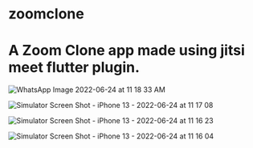 # zoomclone

# A Zoom Clone app made using jitsi meet flutter plugin.

![WhatsApp Image 2022-06-24 at 11 18 33 AM](https://user-images.githubusercontent.com/75080491/175472983-433cd8ac-684b-4725-a396-5adb5e31190d.jpeg)


![Simulator Screen Shot - iPhone 13 - 2022-06-24 at 11 17 08](https://user-images.githubusercontent.com/75080491/175473019-2c148251-2e5a-4e83-a3d8-4f42698bcb8f.png)


![Simulator Screen Shot - iPhone 13 - 2022-06-24 at 11 16 23](https://user-images.githubusercontent.com/75080491/175473048-da495e4c-b647-4f26-9aa5-a8f85d371e3b.png)


![Simulator Screen Shot - iPhone 13 - 2022-06-24 at 11 16 04](https://user-images.githubusercontent.com/75080491/175473057-1431f0f3-0624-4ef2-9078-08b027c20665.png)
